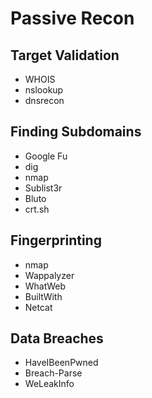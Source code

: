 # Passive Recon

## Target Validation

- WHOIS
- nslookup
- dnsrecon

## Finding Subdomains

- Google Fu
- dig
- nmap
- Sublist3r
- Bluto
- crt.sh

## Fingerprinting

- nmap
- Wappalyzer
- WhatWeb
- BuiltWith
- Netcat

## Data Breaches

- HaveIBeenPwned
- Breach-Parse
- WeLeakInfo